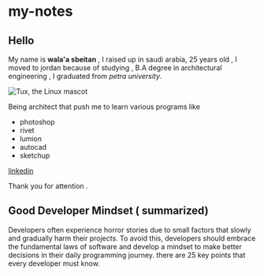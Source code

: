 # my-notes
## Hello 
My name is **wala'a sbeitan** , I raised up in saudi arabia, 25 years old , I moved to jordan because of studying , B.A degree in architectural engineering , I graduated from *petra university*.

![Tux, the Linux mascot](https://cdn.britannica.com/84/73184-050-05ED59CB/Sunflower-field-Fargo-North-Dakota.jpg)

Being architect that push me to learn various programs like 
- photoshop 
- rivet 
- lumion
- autocad 
- sketchup 

[linkedin](https://www.linkedin.com/in/walaa-sbeitan-79b899184/) 

Thank you for attention .



## Good Developer Mindset ( summarized)
Developers often experience horror stories due to small factors that slowly and gradually harm their projects. To avoid this, developers should embrace the fundamental laws of software and develop a mindset to make better decisions in their daily programming journey. there are 25 key points that every developer must know.
